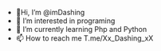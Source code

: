 - 👋Hi, I’m @imDashing
 - 👀 I’m interested in programing
- 🌱 I’m currently learning Php and Python
- 📫 How to reach me T.me/Xx_Dashing_xX

<!---
imDashing/imDashing is a ✨ special ✨ repository because its `README.md` (this file) appears on your GitHub profile.
You can click the Preview link to take a look at your changes.
--->
